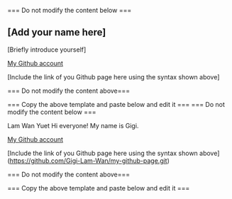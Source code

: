 === Do not modify the content below ===

## [Add your name here]
[Briefly introduce yourself]

[My Github account](http://www.github.com/put-your-github-username-here/)

[Include the link of you Github page here using the syntax shown above]

=== Do not modify the content above===

=== Copy the above template and paste below and edit it ===
=== Do not modify the content below ===

Lam Wan Yuet
Hi everyone! My name is Gigi.

[My Github account](https://github.com/Gigi-Lam-Wan)

[Include the link of you Github page here using the syntax shown above] (https://github.com/Gigi-Lam-Wan/my-github-page.git)

=== Do not modify the content above===

=== Copy the above template and paste below and edit it ===
